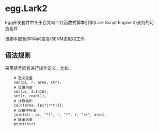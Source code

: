 # egg.Lark2

Egg开发套件中关于百灵鸟二代函数式脚本引擎(Lark Script Engine 2)支持的可选组件

该脚本配合SIR中间语言/SEVM虚拟机工作

## 语法规则

采用括号嵌套进行操作定义，比如：

```
    # 定义变量
    var(pi, r, area, str),
    # 设置内容
    set(pi, 3.1416),
    set(r, read()),
    # 计算面积
    calc(area, [pi*(r*r)]),
    # 连接字符串
    join(str, pi, "*(", r, "*", r, ")=", area),
    # 输出结果
    print(str)
```